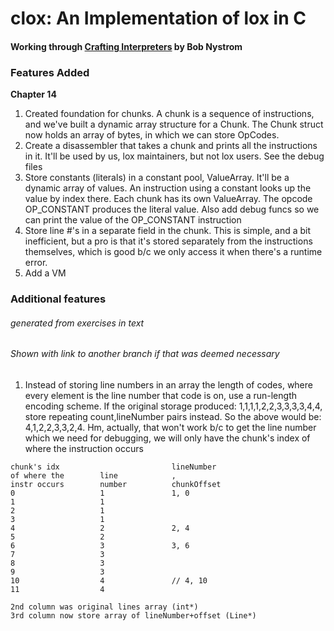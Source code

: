 # clox: An Implementation of lox in C
#### Working through [Crafting Interpreters](craftinginterpreters.com) by Bob Nystrom

### Features Added
**Chapter 14** 
1. Created foundation for chunks. A chunk is a sequence of instructions, and we've built a dynamic array structure for a Chunk. The Chunk struct now holds an array of bytes, in which we can store OpCodes.
2. Create a disassembler that takes a chunk and prints all the instructions in it. It'll be used by us, lox maintainers, but not lox users. See the debug files
3. Store constants (literals) in a constant pool, ValueArray. It'll be a dynamic array of values. An instruction using a constant looks up the value by index there. Each chunk has its own ValueArray. The opcode OP_CONSTANT produces the literal value. Also add debug funcs so we can print the value of the OP_CONSTANT instruction
4. Store line #'s in a separate field in the chunk. This is simple, and a bit inefficient, but a pro is that it's stored separately from the instructions themselves, which is good b/c we only access it when there's a runtime error. 
5. Add a VM

### Additional features
###### generated from exercises in text
###### Shown with link to another branch if that was deemed necessary
1. Instead of storing line numbers in an array the length of codes, where every element is the line number that code is on, use a run-length encoding scheme. If the original storage produced: 1,1,1,1,2,2,3,3,3,3,4,4, store repeating count,lineNumber pairs instead. So the above would be: 4,1,2,2,3,3,2,4.
Hm, actually, that won't work b/c to get the line number which we need for debugging, we will only have the chunk's index of where the instruction occurs
```
chunk's idx                         lineNumber
of where the        line            ,
instr occurs        number          chunkOffset
0                   1               1, 0
1                   1               
2                   1
3                   1
4                   2               2, 4
5                   2
6                   3               3, 6
7                   3
8                   3
9                   3
10                  4               // 4, 10
11                  4

2nd column was original lines array (int*)
3rd column now store array of lineNumber+offset (Line*)  
```